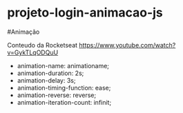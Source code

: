 # projeto-login-animacao-js

#Animação 

Conteudo da Rocketseat 
https://www.youtube.com/watch?v=GykTLqODQuU 

- animation-name: animationame;
- animation-duration: 2s;
- animation-delay: 3s;
- animation-timing-function: ease;
- animation-reverse: reverse;
- animation-iteration-count: infinit;

